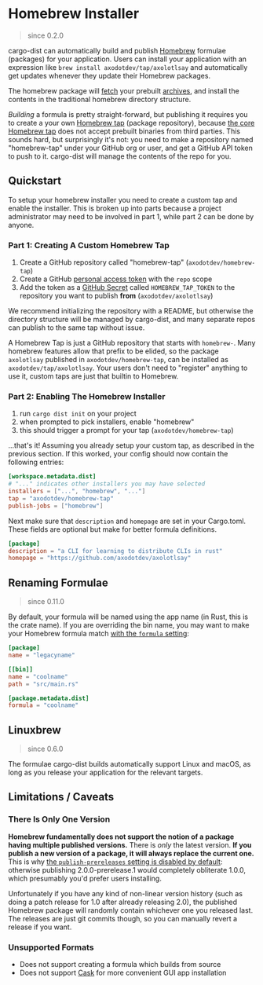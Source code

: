 # Homebrew Installer

> since 0.2.0

cargo-dist can automatically build and publish [Homebrew](https://brew.sh) formulae (packages) for your application. Users can install your application with an expression like `brew install axodotdev/tap/axolotlsay` and automatically get updates whenever they update their Homebrew packages.

The homebrew package will [fetch](../reference/artifact-url.md) your prebuilt [archives](../artifacts/archives.md), and install the contents in the traditional homebrew directory structure.

*Building* a formula is pretty straight-forward, but publishing it requires you to create a your own [Homebrew tap](https://docs.brew.sh/Taps) (package repository), because [the core Homebrew tap](https://github.com/Homebrew/homebrew-core) does not accept prebuilt binaries from third parties. This sounds hard, but surprisingly it's not: you need to make a repository named "homebrew-tap" under your GitHub org or user, and get a GitHub API token to push to it. cargo-dist will manage the contents of the repo for you.


## Quickstart

To setup your homebrew installer you need to create a custom tap and enable the installer. This is broken up into parts because a project administrator may need to be involved in part 1, while part 2 can be done by anyone.


### Part 1: Creating A Custom Homebrew Tap

1. Create a GitHub repository called "homebrew-tap" (`axodotdev/homebrew-tap`)
2. Create a GitHub [personal access token](https://github.com/settings/tokens/new?scopes=repo) with the `repo` scope
3. Add the token as a [GitHub Secret](https://docs.github.com/en/actions/security-guides/encrypted-secrets) called `HOMEBREW_TAP_TOKEN` to the repository you want to publish **from** (`axodotdev/axolotlsay`)

We recommend initializing the repository with a README, but otherwise the directory structure will be managed by cargo-dist, and many separate repos can publish to the same tap without issue.

A Homebrew Tap is just a GitHub repository that starts with `homebrew-`. Many homebrew features allow that prefix to be elided, so the package `axolotlsay` published in `axodotdev/homebrew-tap`, can be installed as `axodotdev/tap/axolotlsay`. Your users don't need to "register" anything to use it, custom taps are just that builtin to Homebrew.


### Part 2: Enabling The Homebrew Installer

1. run `cargo dist init` on your project
2. when prompted to pick installers, enable "homebrew"
3. this should trigger a prompt for your tap (`axodotdev/homebrew-tap`)

...that's it! Assuming you already setup your custom tap, as described in the previous section. If this worked, your config should now contain the following entries:

```toml
[workspace.metadata.dist]
# "..." indicates other installers you may have selected
installers = ["...", "homebrew", "..."]
tap = "axodotdev/homebrew-tap"
publish-jobs = ["homebrew"]
```

Next make sure that `description` and `homepage` are set in your Cargo.toml. These
fields are optional but make for better formula definitions.

```toml
[package]
description = "a CLI for learning to distribute CLIs in rust"
homepage = "https://github.com/axodotdev/axolotlsay"
```

## Renaming Formulae

> since 0.11.0

By default, your formula will be named using the app name (in Rust, this is the crate
name). If you are overriding the bin name, you may want to make your Homebrew formula
match [with the `formula` setting](../reference/config.md#formula):

```toml
[package]
name = "legacyname"

[[bin]]
name = "coolname"
path = "src/main.rs"

[package.metadata.dist]
formula = "coolname"
```


## Linuxbrew

> since 0.6.0

The formulae cargo-dist builds automatically support Linux and macOS, as long as you release your application for the relevant targets.


## Limitations / Caveats

### There Is Only One Version

**Homebrew fundamentally does not support the notion of a package having multiple published versions.** There is *only* the latest version. **If you publish a new version of a package, it will always replace the current one.** This is why [the `publish-prereleases` setting is disabled by default](../reference/config.md#publish-prereleases): otherwise publishing 2.0.0-prerelease.1 would completely obliterate 1.0.0, which presumably you'd prefer users installing.

Unfortunately if you have any kind of non-linear version history (such as doing a patch release for 1.0 after already releasing 2.0), the published Homebrew package will randomly contain whichever one you released last. The releases are just git commits though, so you can manually revert a release if you want.

### Unsupported Formats

* Does not support creating a formula which builds from source
* Does not support [Cask][issue-cask] for more convenient GUI app installation



[issue-cask]: https://github.com/axodotdev/cargo-dist/issues/309
